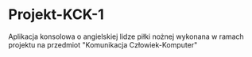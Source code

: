 # Projekt-KCK-1
Aplikacja konsolowa o angielskiej lidze piłki nożnej wykonana w ramach projektu na przedmiot "Komunikacja Człowiek-Komputer"
